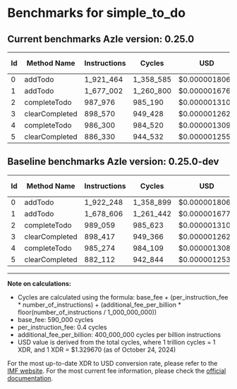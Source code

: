 # Benchmarks for simple_to_do

## Current benchmarks Azle version: 0.25.0

| Id  | Method Name    | Instructions | Cycles    | USD           | USD/Million Calls | Change                            |
| --- | -------------- | ------------ | --------- | ------------- | ----------------- | --------------------------------- |
| 0   | addTodo        | 1_921_464    | 1_358_585 | $0.0000018065 | $1.80             | <font color="green">-784</font>   |
| 1   | addTodo        | 1_677_002    | 1_260_800 | $0.0000016764 | $1.67             | <font color="green">-1_604</font> |
| 2   | completeTodo   | 987_976      | 985_190   | $0.0000013100 | $1.30             | <font color="green">-1_083</font> |
| 3   | clearCompleted | 898_570      | 949_428   | $0.0000012624 | $1.26             | <font color="red">+153</font>     |
| 4   | completeTodo   | 986_300      | 984_520   | $0.0000013091 | $1.30             | <font color="red">+1_026</font>   |
| 5   | clearCompleted | 886_330      | 944_532   | $0.0000012559 | $1.25             | <font color="red">+4_218</font>   |

## Baseline benchmarks Azle version: 0.25.0-dev

| Id  | Method Name    | Instructions | Cycles    | USD           | USD/Million Calls |
| --- | -------------- | ------------ | --------- | ------------- | ----------------- |
| 0   | addTodo        | 1_922_248    | 1_358_899 | $0.0000018069 | $1.80             |
| 1   | addTodo        | 1_678_606    | 1_261_442 | $0.0000016773 | $1.67             |
| 2   | completeTodo   | 989_059      | 985_623   | $0.0000013106 | $1.31             |
| 3   | clearCompleted | 898_417      | 949_366   | $0.0000012623 | $1.26             |
| 4   | completeTodo   | 985_274      | 984_109   | $0.0000013085 | $1.30             |
| 5   | clearCompleted | 882_112      | 942_844   | $0.0000012537 | $1.25             |

---

**Note on calculations:**

- Cycles are calculated using the formula: base_fee + (per_instruction_fee \* number_of_instructions) + (additional_fee_per_billion \* floor(number_of_instructions / 1_000_000_000))
- base_fee: 590_000 cycles
- per_instruction_fee: 0.4 cycles
- additional_fee_per_billion: 400_000_000 cycles per billion instructions
- USD value is derived from the total cycles, where 1 trillion cycles = 1 XDR, and 1 XDR = $1.329670 (as of October 24, 2024)

For the most up-to-date XDR to USD conversion rate, please refer to the [IMF website](https://www.imf.org/external/np/fin/data/rms_sdrv.aspx).
For the most current fee information, please check the [official documentation](https://internetcomputer.org/docs/current/developer-docs/gas-cost#execution).
